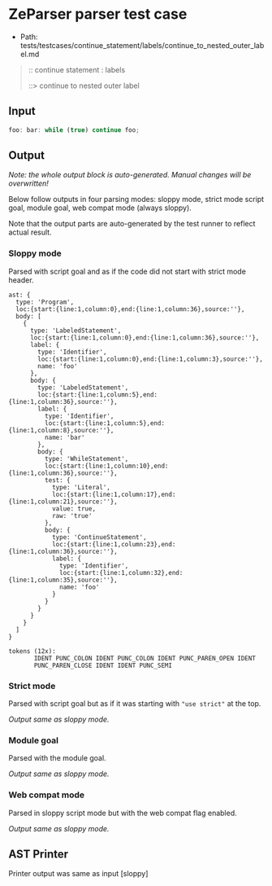 # ZeParser parser test case

- Path: tests/testcases/continue_statement/labels/continue_to_nested_outer_label.md

> :: continue statement : labels
>
> ::> continue to nested outer label

## Input

`````js
foo: bar: while (true) continue foo;
`````

## Output

_Note: the whole output block is auto-generated. Manual changes will be overwritten!_

Below follow outputs in four parsing modes: sloppy mode, strict mode script goal, module goal, web compat mode (always sloppy).

Note that the output parts are auto-generated by the test runner to reflect actual result.

### Sloppy mode

Parsed with script goal and as if the code did not start with strict mode header.

`````
ast: {
  type: 'Program',
  loc:{start:{line:1,column:0},end:{line:1,column:36},source:''},
  body: [
    {
      type: 'LabeledStatement',
      loc:{start:{line:1,column:0},end:{line:1,column:36},source:''},
      label: {
        type: 'Identifier',
        loc:{start:{line:1,column:0},end:{line:1,column:3},source:''},
        name: 'foo'
      },
      body: {
        type: 'LabeledStatement',
        loc:{start:{line:1,column:5},end:{line:1,column:36},source:''},
        label: {
          type: 'Identifier',
          loc:{start:{line:1,column:5},end:{line:1,column:8},source:''},
          name: 'bar'
        },
        body: {
          type: 'WhileStatement',
          loc:{start:{line:1,column:10},end:{line:1,column:36},source:''},
          test: {
            type: 'Literal',
            loc:{start:{line:1,column:17},end:{line:1,column:21},source:''},
            value: true,
            raw: 'true'
          },
          body: {
            type: 'ContinueStatement',
            loc:{start:{line:1,column:23},end:{line:1,column:36},source:''},
            label: {
              type: 'Identifier',
              loc:{start:{line:1,column:32},end:{line:1,column:35},source:''},
              name: 'foo'
            }
          }
        }
      }
    }
  ]
}

tokens (12x):
       IDENT PUNC_COLON IDENT PUNC_COLON IDENT PUNC_PAREN_OPEN IDENT
       PUNC_PAREN_CLOSE IDENT IDENT PUNC_SEMI
`````

### Strict mode

Parsed with script goal but as if it was starting with `"use strict"` at the top.

_Output same as sloppy mode._

### Module goal

Parsed with the module goal.

_Output same as sloppy mode._

### Web compat mode

Parsed in sloppy script mode but with the web compat flag enabled.

_Output same as sloppy mode._

## AST Printer

Printer output was same as input [sloppy]